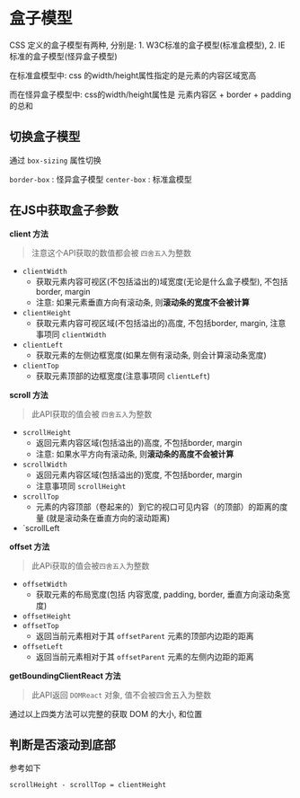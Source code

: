 
# 盒子模型

CSS 定义的盒子模型有两种, 分别是: 1. W3C标准的盒子模型(标准盒模型), 2. IE标准的盒子模型(怪异盒子模型)

在标准盒模型中: css 的width/height属性指定的是元素的内容区域宽高

而在怪异盒子模型中: css的width/height属性是 元素内容区 + border + padding 的总和

## 切换盒子模型

通过 `box-sizing` 属性切换 

`border-box` : 怪异盒子模型
`center-box` : 标准盒模型


## 在JS中获取盒子参数

**client 方法**
> 注意这个API获取的数值都会被 `四舍五入`为整数
+ `clientWidth`
  + 获取元素内容可视区(不包括溢出的)域宽度(无论是什么盒子模型), 不包括border, margin
  + 注意: 如果元素垂直方向有滚动条, 则**滚动条的宽度不会被计算**
+ `clientHeight`
  + 获取元素内容可视区域(不包括溢出的)高度, 不包括border, margin, 注意事项同 `clientWidth`
+ `clientLeft`
  + 获取元素的左侧边框宽度(如果左侧有滚动条, 则会计算滚动条宽度)
+ `clientTop`
  + 获取元素顶部的边框宽度(注意事项同 `clientLeft`)
  

**scroll 方法**
> 此API获取的值会被 `四舍五入`为整数
+ `scrollHeight`
  + 返回元素内容区域(包括溢出的)高度, 不包括border, margin
  + 注意: 如果水平方向有滚动条, 则**滚动条的高度不会被计算**
+ `scrollWidth`
  + 返回元素内容区域(包括溢出的)宽度, 不包括border, margin
  + 注意事项同 `scrollHeight`
+ `scrollTop`
  + 元素的内容顶部（卷起来的）到它的视口可见内容（的顶部）的距离的度量 (就是滚动条在垂直方向的滚动距离)
+ `scrollLeft


**offset 方法**
> 此APi获取的值会被`四舍五入`为整数
+ `offsetWidth`
  + 获取元素的布局宽度(包括 内容宽度, padding, border, 垂直方向滚动条宽度)
+ `offsetHeight`
+ `offsetTop`
  + 返回当前元素相对于其 `offsetParent` 元素的顶部内边距的距离
+ `offsetLeft`
  + 返回当前元素相对于其 `offsetParent` 元素的左侧内边距的距离


**getBoundingClientReact 方法**
> 此API返回 `DOMReact` 对象, 值不会被四舍五入为整数


通过以上四类方法可以完整的获取 DOM 的大小, 和位置

## 判断是否滚动到底部
参考如下
```
scrollHeight - scrollTop = clientHeight
```





